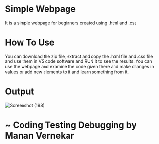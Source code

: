 # Simple Webpage
It is a simple webpage for beginners created using .html and .css

# How To Use
You can download the zip file, extract and copy the .html file and .css file and use them in VS code software and RUN it to see the results.
You can use the webpage and examine the code given there and make changes in values or add new elements to it and learn something from it.

# Output
![Screenshot (198)](https://github.com/mananvernekar07/Simple-Webpage/assets/118718800/b6613ca2-28df-4db8-a532-50d44c5d63d6)


# ~ Coding Testing Debugging by Manan Vernekar
